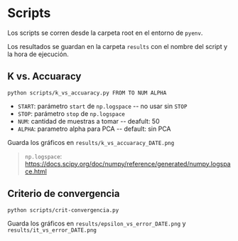 # Scripts

Los scripts se corren desde la carpeta root en el entorno de `pyenv`.

Los resultados se guardan en la carpeta `results` con el nombre del script y la hora de ejecución.

## K vs. Accuaracy

```
python scripts/k_vs_accuaracy.py FROM TO NUM ALPHA
```

- `START`: parámetro `start` de `np.logspace` -- no usar sin `STOP`
- `STOP`: parámetro `stop` de `np.logspace`
- `NUM`: cantidad de muestras a tomar -- deafult: 50
- `ALPHA`: parametro alpha para PCA -- default: sin PCA

Guarda los gráficos en `results/k_vs_accuaracy_DATE.png`

> `np.logspace`: https://docs.scipy.org/doc/numpy/reference/generated/numpy.logspace.html

## Criterio de convergencia

```
python scripts/crit-convergencia.py
```

Guarda los gráficos en `results/epsilon_vs_error_DATE.png` y `results/it_vs_error_DATE.png`

